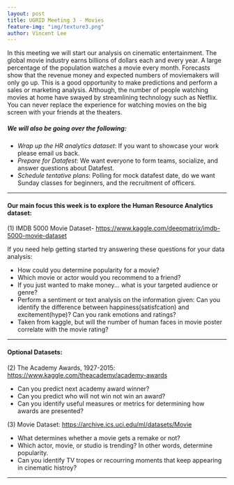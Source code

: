 ```yaml
---
layout: post
title: UGRID Meeting 3 - Movies
feature-img: "img/texture3.png"
author: Vincent Lee
---
```


In this meeting we will start our analysis on cinematic entertainment. The global movie industry earns billions of dollars each and every year. A large percentage of the population watches a movie every month. Forecasts show that the revenue money and expected numbers of moviemakers will only go up. This is a good opportunity to make predictions and perform a sales or marketing analysis. Although, the number of people watching movies at home have swayed by streamlining technology such as Netflix. You can never replace the experience for watching movies on the big screen with your friends at the theaters.

##### We will also be going over the following:

- *Wrap up the HR analytics dataset*: If you want to showcase your work please email us back.
- *Prepare for Datafest*: We want everyone to form teams, socialize, and answer questions about Datafest.
- *Schedule tentative plans*: Polling for mock datafest date, do we want Sunday classes for beginners, and the recruitment of officers.

---

#### Our main focus this week is to explore the Human Resource Analytics dataset:

(1) IMDB 5000 Movie Dataset- <https://www.kaggle.com/deepmatrix/imdb-5000-movie-dataset>

If you need help getting started try answering these questions for your data analysis:

- How could you determine popularity for a movie?
- Which movie or actor would you recommend to a friend?
- If you just wanted to make money... what is your targeted audience or genre?
- Perform a sentiment or text analysis on the information given: Can you identify the difference between happiness(satisfcation) and excitement(hype)? Can you rank emotions and ratings? 
- Taken from kaggle, but will the number of human faces in movie poster correlate with the movie rating?

---

#### Optional Datasets:

(2) The Academy Awards, 1927-2015: <https://www.kaggle.com/theacademy/academy-awards>

- Can you predict next academy award winner?
- Can you predict who will not win not win an award?
- Can you identify useful measures or metrics for determining how awards are presented?

(3) Movie Dataset: <https://archive.ics.uci.edu/ml/datasets/Movie>

- What determines whether a movie gets a remake or not?
- Which actor, movie, or studio is trending? In other words, determine popularity.
- Can you identify TV tropes or recourring moments that keep appearing in cinematic histroy?

---

